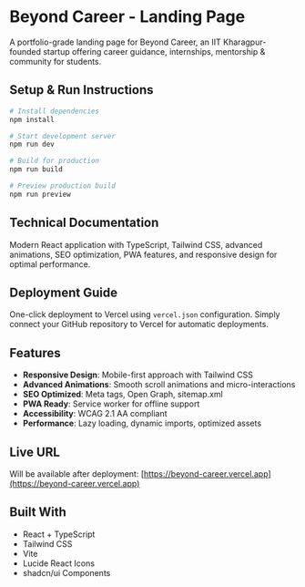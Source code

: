 
# Beyond Career - Landing Page

A portfolio-grade landing page for Beyond Career, an IIT Kharagpur-founded startup offering career guidance, internships, mentorship & community for students.

## Setup & Run Instructions

```bash
# Install dependencies
npm install

# Start development server
npm run dev

# Build for production
npm run build

# Preview production build
npm run preview
```

## Technical Documentation

Modern React application with TypeScript, Tailwind CSS, advanced animations, SEO optimization, PWA features, and responsive design for optimal performance.

## Deployment Guide

One-click deployment to Vercel using `vercel.json` configuration. Simply connect your GitHub repository to Vercel for automatic deployments.

## Features

- **Responsive Design**: Mobile-first approach with Tailwind CSS
- **Advanced Animations**: Smooth scroll animations and micro-interactions
- **SEO Optimized**: Meta tags, Open Graph, sitemap.xml
- **PWA Ready**: Service worker for offline support
- **Accessibility**: WCAG 2.1 AA compliant
- **Performance**: Lazy loading, dynamic imports, optimized assets

## Live URL

Will be available after deployment: [https://beyond-career.vercel.app](https://beyond-career.vercel.app)

## Built With

- React + TypeScript
- Tailwind CSS
- Vite
- Lucide React Icons
- shadcn/ui Components
